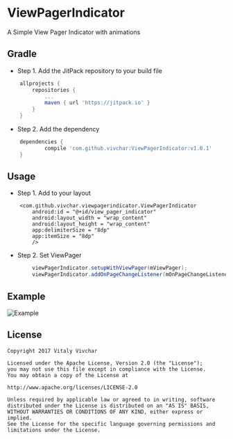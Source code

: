 # ViewPagerIndicator

A Simple View Pager Indicator with animations

## Gradle

* Step 1. Add the JitPack repository to your build file

```gradle
	allprojects {
		repositories {
			...
			maven { url 'https://jitpack.io' }
		}
	}
```

* Step 2. Add the dependency

```gradle
	dependencies {
	        compile 'com.github.vivchar:ViewPagerIndicator:v1.0.1'
	}
```

## Usage

* Step 1. Add to your layout

```
	<com.github.vivchar.viewpagerindicator.ViewPagerIndicator
		android:id = "@+id/view_pager_indicator"
		android:layout_width = "wrap_content"
		android:layout_height = "wrap_content"
		app:delimiterSize = "8dp"
		app:itemSize = "8dp"
		/>
```

* Step 2. Set ViewPager

``` java
		viewPagerIndicator.setupWithViewPager(mViewPager);
		viewPagerIndicator.addOnPageChangeListener(mOnPageChangeListener);
```

## Example

![Example](https://github.com/vivchar/ViewPagerIndicator/blob/master/example.gif)

## License

    Copyright 2017 Vitaly Vivchar

    Licensed under the Apache License, Version 2.0 (the "License");
    you may not use this file except in compliance with the License.
    You may obtain a copy of the License at

    http://www.apache.org/licenses/LICENSE-2.0

    Unless required by applicable law or agreed to in writing, software
    distributed under the License is distributed on an "AS IS" BASIS,
    WITHOUT WARRANTIES OR CONDITIONS OF ANY KIND, either express or implied.
    See the License for the specific language governing permissions and
    limitations under the License.
